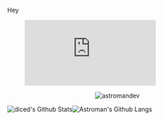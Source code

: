 Hey 
<figure><embed src="https://wakatime.com/share/@018c72b7-5420-49ea-915d-9c6596c53b91/01d041bb-c714-453e-80e7-8050a8d2286d.svg"></embed></figure>
<p align="center"> <img src="https://komarev.com/ghpvc/?username=astromandev&label=Profile%20views&color=0e75b6&style=plastic" alt="astromandev" /> </p>
<img align="center" style="padding:0" src="https://github-readme-stats-diced.vercel.app/api?username=astromandev&show_icons=true&count_private=true&include_all_commits=true&hide=contribs&hide_border=true&hide_title=true&hide_border=true&bg_color=0d1117&text_color=ffffff" alt="diced's Github Stats"><img align="center" style="padding:0" src="https://github-readme-stats-diced.vercel.app/api/top-langs/?username=diced&layout=compact&hide_border=true&hide_border=true&bg_color=0d1117&text_color=ffffff" alt="Astroman's Github Langs">
